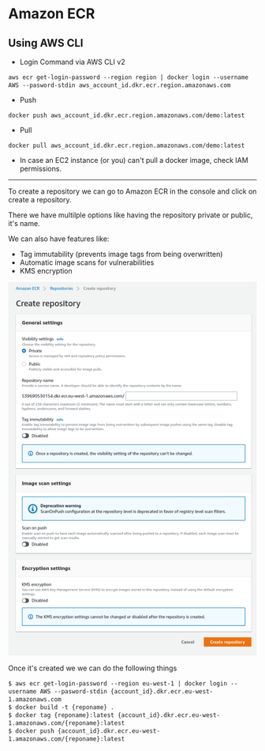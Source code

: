 # Amazon ECR

## Using AWS CLI

- Login Command via AWS CLI v2

```console
aws ecr get-login-password --region region | docker login --username AWS --pasword-stdin aws_account_id.dkr.ecr.region.amazonaws.com
```

- Push

```console
docker push aws_account_id.dkr.ecr.region.amazonaws.com/demo:latest
```

- Pull

```
docker pull aws_account_id.dkr.ecr.region.amazonaws.com/demo:latest
```

- In case an EC2 instance (or you) can't pull a docker image, check IAM permissions.


---

To create a repository we can go to Amazon ECR in the console and click on create a repository.

There we have multilple options like having the repository private or public, it's name.

We can also have features like:
- Tag immutability (prevents image tags from being overwritten)
- Automatic image scans for vulnerabilities
- KMS encryption

![](img/2022-04-20-11-19-43.png)

Once it's created we we can do the following things

```console
$ aws ecr get-login-password --region eu-west-1 | docker login --username AWS --pasword-stdin {account_id}.dkr.ecr.eu-west-1.amazonaws.com
$ docker build -t {reponame} .
$ docker tag {reponame}:latest {account_id}.dkr.ecr.eu-west-1.amazonaws.com/{reponame}:latest
$ docker push {account_id}.dkr.ecr.eu-west-1.amazonaws.com/{reponame}:latest
```